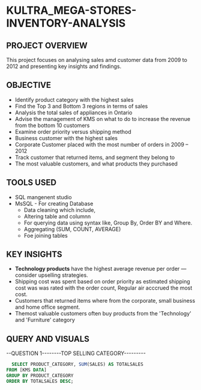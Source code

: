 # KULTRA_MEGA-STORES-INVENTORY-ANALYSIS

## PROJECT OVERVIEW

This project focuses on analysing sales amd customer data from 2009 to 2012 and presenting key insights and findings.




## OBJECTIVE

 * Identify product category with the highest sales
 * Find the Top 3 and Bottom 3 regions in terms of sales
 * Analysis the total sales of appliances in Ontario
 * Advise the management of KMS on what to do to increase the revenue from the bottom 
10 customers
* Examine order priority versus shipping method
* Business customer with the highest sales
* Corporate Customer placed with the most number of orders in 2009 – 2012
* Track customer that returned items, and segment they belong to
* The most valuable customers, and what products they purchased


## TOOLS USED
* SQL mangenent studio
* MsSQL - For creating Database
  - Data cleaning which include,
  - Altering table and columnn
  - For querying data using syntax like, Group By, Order BY and Where.
  - Aggregating (SUM, COUNT, AVERAGE)
  - Foe joining tables


## KEY INSIGHTS


* **Technology products** have the highest average revenue per order — consider upselling strategies.
* Shipping cost was spent based on order priority as estimated shipping cost was was rated with the order count, Regular air acccrued the most cost.
* Customers that returned items where from the corporate, small business and home office segment.
* Themost valuable customers often buy products from the 'Technology' and 'Furniture' category



## QUERY AND VISUALS


--QUESTION 1--------TOP SELLING CATEGORY---------
```SQL
  SELECT PRODUCT_CATEGORY, SUM(SALES) AS TOTALSALES
FROM [KMS DATA]
GROUP BY PRODUCT_CATEGORY
ORDER BY TOTALSALES DESC;
````
